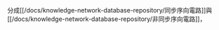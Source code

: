 分成[[/docs/knowledge-network-database-repository/同步序向電路]]與[[/docs/knowledge-network-database-repository/非同步序向電路]]，
